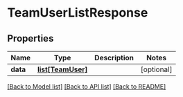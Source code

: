 # TeamUserListResponse

## Properties
Name | Type | Description | Notes
------------ | ------------- | ------------- | -------------
**data** | [**list[TeamUser]**](TeamUser.md) |  | [optional] 

[[Back to Model list]](../README.md#documentation-for-models) [[Back to API list]](../README.md#documentation-for-api-endpoints) [[Back to README]](../README.md)


